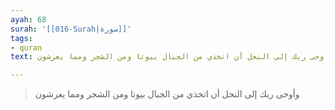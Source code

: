 ```yaml
---
ayah: 68
surah: '[[016-Surah|سورة]]'
tags:
- quran
text: وأوحى ربك إلى النحل أن اتخذي من الجبال بيوتا ومن الشجر ومما يعرشون

---
```

> وأوحى ربك إلى النحل أن اتخذي من الجبال بيوتا ومن الشجر ومما يعرشون
